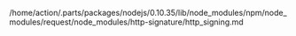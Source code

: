 /home/action/.parts/packages/nodejs/0.10.35/lib/node_modules/npm/node_modules/request/node_modules/http-signature/http_signing.md